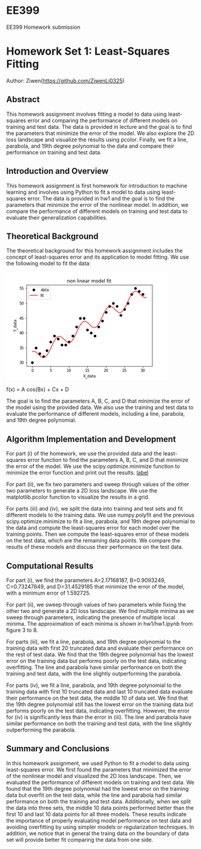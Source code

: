 # EE399
EE399 Homework submission
# Homework Set 1: Least-Squares Fitting

Author: Ziwen(https://github.com/ZiwenLi0325)

## Abstract

This homework assignment involves fitting a model to data using least-squares error and comparing the performance of different models on training and test data. The data is provided in lecture and the goal is to find the parameters that minimize the error of the model. We also explore the 2D loss landscape and visualize the results using pcolor. Finally, we fit a line, parabola, and 19th degree polynomial to the data and compare their performance on training and test data.

## Introduction and Overview

This homework assignment is first homework for introduction to machine learning and involves using Python to fit a model to data using least-squares error. The data is provided in hw1 and the goal is to find the parameters that minimize the error of the nonlinear model. In addition, we compare the performance of different models on training and test data to evaluate their generalization capabilities.

## Theoretical Background

The theoretical background for this homework assignment includes the concept of least-squares error and its application to model fitting. We use the following model to fit the data:

![figure2.png](\hw1\figure2.png)

f(x) = A cos(Bx) + Cx + D

The goal is to find the parameters A, B, C, and D that minimize the error of the model using the provided data. We also use the training and test data to evaluate the performance of different models, including a line, parabola, and 19th degree polynomial.

## Algorithm Implementation and Development

For part (i) of the homework, we use the provided data and the least-squares error function to find the parameters A, B, C, and D that minimize the error of the model. We use the scipy.optimize.minimize function to minimize the error function and print out the results.
[label](blob:vscode-webview%3A//1l7f46p14om0sleh1569itfstue3mmufi1g9rhk5dqnjmqh8png7/a5e03c7e-c8da-4306-96ba-2b6e45012d45)

For part (ii), we fix two parameters and sweep through values of the other two parameters to generate a 2D loss landscape. We use the matplotlib.pcolor function to visualize the results in a grid.

For parts (iii) and (iv), we split the data into training and test sets and fit different models to the training data. We use numpy.polyfit and the previous scipy.optimize.minimize to fit a line, parabola, and 19th degree polynomial to the data and compute the least-squares error for each model over the training points. Then we compute the least-squares error of these models on the test data, which are the remaining data points. We compare the results of these models and discuss their performance on the test data.

## Computational Results

For part (i), we find the parameters A=2.17168187, B=0.9093249, C=0.73247849, and D=31.4529185 that minimize the error of the model, with a minimum error of 1.592725.
      
For part (ii), we sweep through values of two parameters while fixing the other two and generate a 2D loss landscape. We find multiple minima as we sweep through parameters, indicating the presence of multiple local minima. The approximation of each minima is shown in hw1/hw1.ipynb from figure 3 to 8.

For parts (iii), we fit a line, parabola, and 19th degree polynomial to the training data with first 20 truncated data and evaluate their performance on the rest of test data. We find that the 19th degree polynomial has the lowest error on the training data but performs poorly on the test data, indicating overfitting. The line and parabola have similar performance on both the training and test data, with the line slightly outperforming the parabola.

For parts (iv), we fit a line, parabola, and 19th degree polynomial to the training data with first 10 truncated data and last 10 truncated data evaluate their performance on the test data, the middle 10 of data set. We find that the 19th degree polynomial still has the lowest error on the training data but performs poorly on the test data, indicating overfitting. However, the error for (iv) is significantly less than the error in (iii). The line and parabola have similar performance on both the training and test data, with the line slightly outperforming the parabola.

## Summary and Conclusions

In this homework assignment, we used Python to fit a model to data using least-squares error. We first found the parameters that minimized the error of the nonlinear model and visualized the 2D loss landscape. Then, we evaluated the performance of different models on training and test data. We found that the 19th degree polynomial had the lowest error on the training data but overfit on the test data, while the line and parabola had similar performance on both the training and test data. Additionally, when we split the data into three sets, the middle 10 data points performed better than the first 10 and last 10 data points for all three models. These results indicate the importance of properly evaluating model performance on test data and avoiding overfitting by using simpler models or regularization techniques. In addition, we notice that in general the traing data on the boundary of data set will provide better fit comparing the data from one side.
